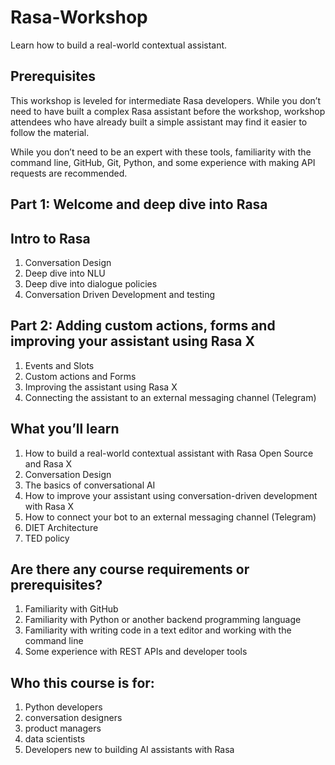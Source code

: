 # Rasa-Workshop
Learn how to build a real-world contextual assistant.

## Prerequisites

This workshop is leveled for intermediate Rasa developers. While you don’t need to have built a complex Rasa assistant before the workshop, workshop attendees who have already built a simple assistant may find it easier to follow the material.

While you don’t need to be an expert with these tools, familiarity with the command line, GitHub, Git, Python, and some experience with making API requests are recommended.

## Part 1: Welcome and deep dive into Rasa

## Intro to Rasa

 1) Conversation Design
 2) Deep dive into NLU
 3) Deep dive into dialogue policies
 4) Conversation Driven Development and testing

## Part 2: Adding custom actions, forms and improving your assistant using Rasa X

 1) Events and Slots
 2) Custom actions and Forms
 3) Improving the assistant using Rasa X
 4) Connecting the assistant to an external messaging channel (Telegram)

## What you’ll learn

 1) How to build a real-world contextual assistant with Rasa Open Source and Rasa X
 2) Conversation Design
 3) The basics of conversational AI
 4) How to improve your assistant using conversation-driven development with Rasa X
 5) How to connect your bot to an external messaging channel (Telegram)
 6) DIET Architecture
 7) TED policy

## Are there any course requirements or prerequisites?

 1) Familiarity with GitHub
 2) Familiarity with Python or another backend programming language
 3) Familiarity with writing code in a text editor and working with the command line
 4) Some experience with REST APIs and developer tools
 
## Who this course is for:

 1) Python developers
 2) conversation designers
 3) product managers
 4) data scientists
 5) Developers new to building AI assistants with Rasa
